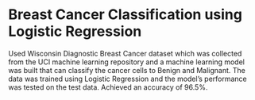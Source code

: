 # Breast Cancer Classification using Logistic Regression

Used Wisconsin Diagnostic Breast Cancer dataset which was collected from the UCI machine learning repository and a machine learning model was built that can classify the cancer cells to Benign and Malignant. The data was trained using Logistic Regression and the model’s performance was tested on the test data. Achieved an accuracy of 96.5%.

